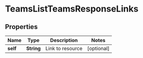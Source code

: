

# TeamsListTeamsResponseLinks


## Properties

| Name | Type | Description | Notes |
|------------ | ------------- | ------------- | -------------|
|**self** | **String** | Link to resource |  [optional] |



